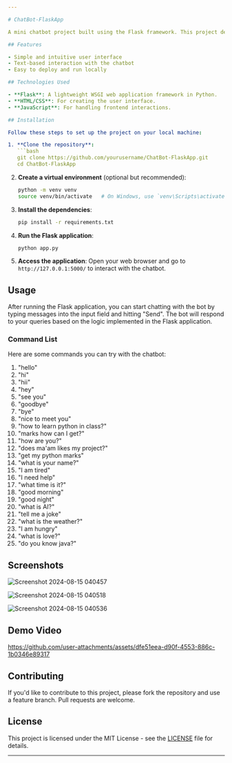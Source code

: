 ```yaml
---

# ChatBot-FlaskApp

A mini chatbot project built using the Flask framework. This project demonstrates how to create a simple conversational bot that interacts with users and responds to their queries. It's a great starting point for understanding the basics of web development with Flask and integrating basic chatbot functionality.

## Features

- Simple and intuitive user interface
- Text-based interaction with the chatbot
- Easy to deploy and run locally

## Technologies Used

- **Flask**: A lightweight WSGI web application framework in Python.
- **HTML/CSS**: For creating the user interface.
- **JavaScript**: For handling frontend interactions.

## Installation

Follow these steps to set up the project on your local machine:

1. **Clone the repository**:
   ```bash
   git clone https://github.com/yourusername/ChatBot-FlaskApp.git
   cd ChatBot-FlaskApp
   ```

2. **Create a virtual environment** (optional but recommended):
   ```bash
   python -m venv venv
   source venv/bin/activate   # On Windows, use `venv\Scripts\activate`
   ```

3. **Install the dependencies**:
   ```bash
   pip install -r requirements.txt
   ```

4. **Run the Flask application**:
   ```bash
   python app.py
   ```

5. **Access the application**:
   Open your web browser and go to `http://127.0.0.1:5000/` to interact with the chatbot.

## Usage

After running the Flask application, you can start chatting with the bot by typing messages into the input field and hitting "Send". The bot will respond to your queries based on the logic implemented in the Flask application.

### Command List

Here are some commands you can try with the chatbot:

1. "hello"
2. "hi"
3. "hii"
4. "hey"
5. "see you"
6. "goodbye"
7. "bye"
8. "nice to meet you"
9. "how to learn python in class?"
10. "marks how can I get?"
11. "how are you?"
12. "does ma'am likes my project?"
13. "get my python marks"
14. "what is your name?"
15. "I am tired"
16. "I need help"
17. "what time is it?"
18. "good morning"
19. "good night"
20. "what is AI?"
21. "tell me a joke"
22. "what is the weather?"
23. "I am hungry"
24. "what is love?"
25. "do you know java?"

## Screenshots

![Screenshot 2024-08-15 040457](https://github.com/user-attachments/assets/0fbae684-3479-4fd1-bbed-a82fa8c206a1)


![Screenshot 2024-08-15 040518](https://github.com/user-attachments/assets/62053eb9-5454-4adf-ad7a-435f36bc7d7e)


![Screenshot 2024-08-15 040536](https://github.com/user-attachments/assets/14686800-4c8f-438f-be75-afbaf065e133)


## Demo Video



https://github.com/user-attachments/assets/dfe51eea-d90f-4553-886c-1b0346e89317



## Contributing

If you'd like to contribute to this project, please fork the repository and use a feature branch. Pull requests are welcome.

## License

This project is licensed under the MIT License - see the [LICENSE](LICENSE) file for details.

---
```

